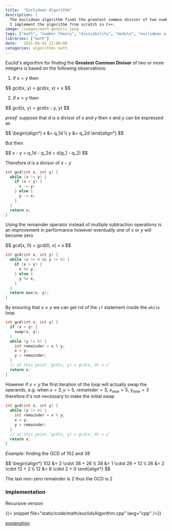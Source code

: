 ```yaml
---
title:  "Euclidean Algorithm"
description: |
  The euclidean algorithm finds the greatest common divisor of two numbers. In this article
  I implement the algorithm from scratch in C++.
image: /images/math-generic.jpeg
tags: ["math", "number theory", "divisibility", "modulo", "euclidean algorithm", "greatest common divisor", "gcd"]
libraries: ["math"]
date:   2015-06-01 12:00:00
categories: algorithms math
---
```


Euclid's algorithm for finding the **Greatest Common Divisor** of two or more integers is based on the following observations:

1. if $x = y$ then

<div>$$
gcd(x, y) = gcd(x, x) = x
$$</div>

2. if $x > y$ then

<div>$$
gcd(x, y) = gcd(x - y, y)
$$</div>

*proof:* suppose that $d$ is a divisor of $x$ and $y$ then $x$ and $y$ can be expressed as

<div>$$
\begin{align*}
x &= q_1d \\
y &= q_2d
\end{align*}
$$</div>

But then

<div>$$
x - y = q_1d - q_2d = d(q_1 - q_2)
$$</div>

Therefore $d$ is a divisor of $x - y$

```cpp
int gcd(int x, int y) {
  while (x != y) {
    if (x > y) {
      x -= y;
    } else {
      y -= x;
    }
  }
  return x;
}
```

Using the remainder operator instead of multiple subtraction operations is an improvement in performance however eventually one of $x$ or $y$ will become zero

<div>$$
gcd(x, 0) = gcd(0, x) = x
$$</div>

```cpp
int gcd(int x, int y) {
  while (x != 0 && y != 0) {
    if (x > y) {
      x %= y;
    } else {
      y %= x;
    }
  }
  return max(x, y);
}
```

By ensuring that $x \geq y$ we can get rid of the `if` statement inside the `while` loop

```cpp
int gcd(int x, int y) {
  if (x < y) {
    swap(x, y);
  }
  while (y != 0) {
    int remainder = x % y;
    x = y;
    y = remainder;
  }
  // at this point `gcd(x, y) = gcd(x, 0) = x`
  return x;
}
```

However if $x < y$ the first iteration of the loop will actually swap the operands, e.g. when $x = 3, y = 5$, $remainder = 3 % 5 = 3$, $x_{new} = 5$, $y_{new} = 3$ therefore it's not necessary to make the initial swap

```cpp
int gcd(int x, int y) {
  while (y != 0) {
    int remainder = x % y;
    x = y;
    y = remainder;
  }
  // at this point `gcd(x, y) = gcd(x, 0) = x`
  return x;
}
```

*Example:* finding the GCD of $102$ and $38$

<div>$$
\begin{align*}
102 &= 2 \cdot 38 + 26 \\
38 &= 1 \cdot 26 + 12 \\
26 &= 2 \cdot 12 + 2 \\
12 &= 6 \cdot 2 + 0
\end{align*}
$$</div>

The last non-zero remainder is $2$ thus the GCD is 2

### Implementation

Recursive version

{{< snippet file="static/code/math/euclidsAlgorithm.cpp" lang="cpp" />}}

[explanation](http://people.cis.ksu.edu/~schmidt/301s12/Exercises/euclid_alg.html)
